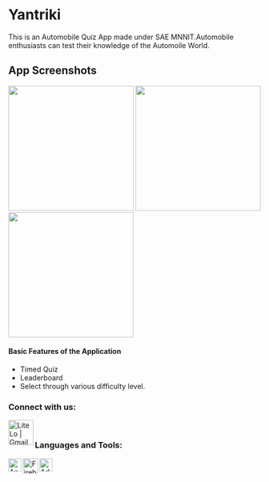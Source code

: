 # Yantriki

This is an Automobile Quiz App made under SAE MNNIT.Automobile enthusiasts can test their knowledge of the Automoile World.

## App Screenshots
<img src="https://user-images.githubusercontent.com/59929888/106939724-a34c7280-6746-11eb-806c-d6440158b514.jpg" width="250" heigth="500"> <img src="https://user-images.githubusercontent.com/59929888/106939488-57013280-6746-11eb-9a1b-56feb94a90b5.jpg" width="250" heigth="500"> <img src="https://user-images.githubusercontent.com/59929888/106939534-65e7e500-6746-11eb-8287-f0cbab207c3b.jpg" width="250" heigth="500">              
 

#### Basic Features of the Application
- Timed Quiz
- Leaderboard
- Select through various difficulty level.

### Connect with us:

[<img align="left" alt="LiteLo | Gmail" width="50px" src="https://www.mailpoet.com/wp-content/uploads/2016/05/gmail-logo-6.png" />][email]
<br />

### Languages and Tools:

<img align="left" alt="Android Studio Code" width="26px" src="https://upload.wikimedia.org/wikipedia/commons/thumb/3/34/Android_Studio_icon.svg/1200px-Android_Studio_icon.svg.png" />
<img align="left" alt="Firebase" width="30px" src="https://cdn4.iconfinder.com/data/icons/google-i-o-2016/512/google_firebase-2-512.png" />
<img align="left" alt="Adobe Xd" width="26px" src="https://th.bing.com/th/id/OIP.RQyL11tOAHuc356gv8HnngAAAA?pid=Api&rs=1" /> 
 <br />



[email]: mailto:appdev450@gmail.com

